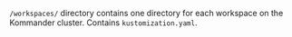 `/workspaces/` directory contains one directory for each workspace on the Kommander cluster. Contains `kustomization.yaml`.

